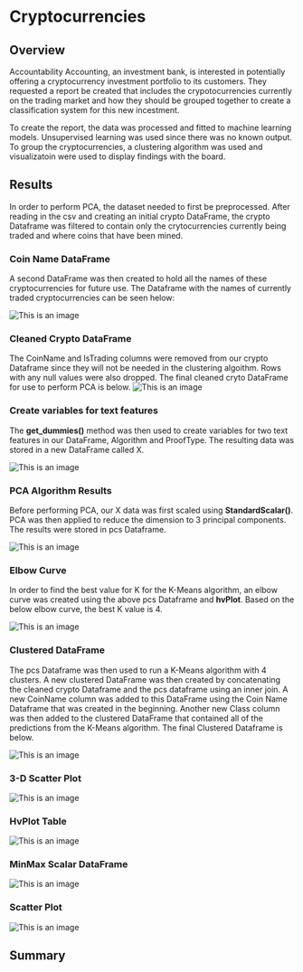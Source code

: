 # Cryptocurrencies
## Overview
  Accountability Accounting, an investment bank, is interested in potentially offering a cryptocurrency investment portfolio to its customers. They requested a report be created that includes the crypotocurrencies currently on the trading market and how they should be grouped together to create a classification system for this new incestment.
  
  To create the report, the data was processed and fitted to machine learning models. Unsupervised learning was used since there was no known output. To group the cryptocurrencies, a clustering algorithm was used and visualizatoin were used to display findings with the board.  

## Results
In order to perform PCA, the dataset needed to first be preprocessed. After reading in the csv and creating an initial crypto DataFrame, the crypto Dataframe was filtered to contain only the crytocurrencies currently being traded and where coins that have been mined.

### Coin Name DataFrame
A second DataFrame was then created to hold all the names of these cryptocurrencies for future use. The Dataframe with the names of currently traded cryptocurrencies can be seen helow:  

![This is an image](https://github.com/dsilvaggio/Cryptocurrencies/blob/main/Resources/Screen%20Shot%202022-06-20%20at%209.52.52%20PM.png)

### Cleaned Crypto DataFrame

The CoinName and IsTrading columns were removed from our crypto Dataframe since they will not be needed in the clustering algoithm. Rows with any null values were also dropped. The final cleaned cryto DataFrame for use to perform PCA is below. 
![This is an image](https://github.com/dsilvaggio/Cryptocurrencies/blob/main/Resources/Screen%20Shot%202022-06-20%20at%209.53.07%20PM.png)

### Create variables for text features
The **get_dummies()** method was then used to create variables for two text features in our DataFrame, Algorithm and ProofType. The resulting data was stored in a new DataFrame called X.

![This is an image](https://github.com/dsilvaggio/Cryptocurrencies/blob/main/Resources/Screen%20Shot%202022-06-20%20at%209.53.16%20PM.png)

### PCA Algorithm Results
Before performing PCA, our X data was first scaled using **StandardScalar()**. PCA was then applied to reduce the dimension to 3 principal components. The results were stored in pcs Dataframe. 

![This is an image](https://github.com/dsilvaggio/Cryptocurrencies/blob/main/Resources/Screen%20Shot%202022-06-20%20at%209.53.28%20PM.png)

### Elbow Curve
In order to find the best value for K for the K-Means algorithm, an elbow curve was created using the above pcs Dataframe and **hvPlot**. Based on the below elbow curve, the best K value is 4. 

![This is an image](https://github.com/dsilvaggio/Cryptocurrencies/blob/main/Resources/Screen%20Shot%202022-06-20%20at%209.53.36%20PM.png)

### Clustered DataFrame
The pcs Dataframe was then used to run a K-Means algorithm with 4 clusters. A new clustered DataFrame was then created by concatenating the cleaned crypto Dataframe and the pcs dataframe using an inner join. A new CoinName column was added to this DataFrame using the Coin Name Dataframe that was created in the beginning. Another new Class column was then added to the clustered DataFrame that contained all of the predictions from the K-Means algorithm. The final Clustered Dataframe is below. 

![This is an image](https://github.com/dsilvaggio/Cryptocurrencies/blob/main/Resources/Screen%20Shot%202022-06-20%20at%209.53.45%20PM.png)

### 3-D Scatter Plot
![This is an image](https://github.com/dsilvaggio/Cryptocurrencies/blob/main/Resources/Screen%20Shot%202022-06-20%20at%209.56.01%20PM.png)

### HvPlot Table
![This is an image](https://github.com/dsilvaggio/Cryptocurrencies/blob/main/Resources/Screen%20Shot%202022-06-20%20at%209.54.09%20PM.png)

### MinMax Scalar DataFrame
![This is an image](https://github.com/dsilvaggio/Cryptocurrencies/blob/main/Resources/Screen%20Shot%202022-06-20%20at%209.54.02%20PM.png)

### Scatter Plot
![This is an image](https://github.com/dsilvaggio/Cryptocurrencies/blob/main/Resources/Screen%20Shot%202022-06-20%20at%209.53.55%20PM.png)






## Summary
